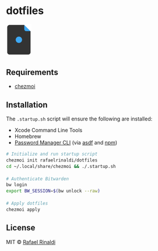 [author]: https://rinaldi.io
[joel]: https://joelglovier.com
[chezmoi]: https://chezmoi.io
[bw]: https://bitwarden.com/help/cli
[asdf]: https://asdf-vm.com
[npm]: https://www.npmjs.com

# dotfiles

[<img src="dotfiles.png" width="70">][joel]

## Requirements

- [chezmoi][chezmoi]

## Installation

The `.startup.sh` script will ensure the following are installed:
* Xcode Command Line Tools
* Homebrew
* [Password Manager CLI][bw] (via [asdf][asdf] and [npm][npm])

```sh
# Initialize and run startup script
chezmoi init rafaelrinaldi/dotfiles
cd ~/.local/share/chezmoi && ./.startup.sh

# Authenticate Bitwarden
bw login
export BW_SESSION=$(bw unlock --raw)

# Apply dotfiles
chezmoi apply
```

## License

MIT © [Rafael Rinaldi][author]
